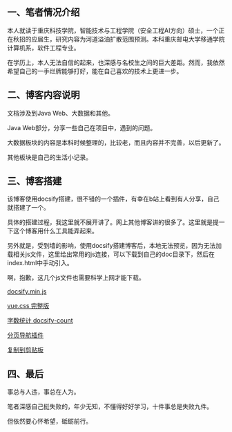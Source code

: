 ## 一、笔者情况介绍

本人就读于重庆科技学院，智能技术与工程学院（安全工程AI方向）硕士，一个正在秋招的应届生，研究内容为河道溢油扩散范围预测。本科重庆邮电大学移通学院计算机系，软件工程专业。

在学历上，本人无法自信的起来，也深感与名校生之间的巨大差距。然而，我依然希望自己的一手烂牌能够打好，能在自己喜欢的技术上更进一步。

## 二、博客内容说明

文档涉及到Java Web、大数据和其他。

Java Web部分，分享一些自己在项目中，遇到的问题。

大数据板块的内容是本科时候整理的，比较老，而且内容并不完善，以后更新了。

其他板块是自己的生活小记录。

## 三、博客搭建

该博客使用docsify搭建，很不错的一个插件，有幸在b站上看到有人分享，自己就搭建了一个。

具体的搭建过程，我这里就不展开讲了。网上其他博客讲的很多了。这里就是提一下这个博客用什么工具能弄起来。

另外就是，受到墙的影响，使用docsify搭建博客后，本地无法预览，因为无法加载相关js文件，这里给出常用的js连接，可以下载到自己的doc目录下，然后在index.html中手动引入。

啊，抱歉，这几个js文件也需要科学上网才能下载。

[docsify.min.js](https://cdn.jsdelivr.net/npm/docsify/lib/docsify.min.js)

[vue.css 完整版](https://cdn.jsdelivr.net/npm/docsify/themes/vue.css)

[字数统计 docsify-count](https://unpkg.com/docsify-count/dist/countable.min.js)

[分页导航插件](https://cdn.jsdelivr.net/npm/docsify-pagination/dist/docsify-pagination.min.js)

 [复制到剪贴板](https://cdn.jsdelivr.net/npm/docsify-copy-code/dist/docsify-copy-code.min.js)

## 四、最后

事总与人违，事总在人为。

笔者深感自己挺失败的，年少无知，不懂得好好学习，十件事总是失败九件。

但依然要心怀希望，砥砺前行。